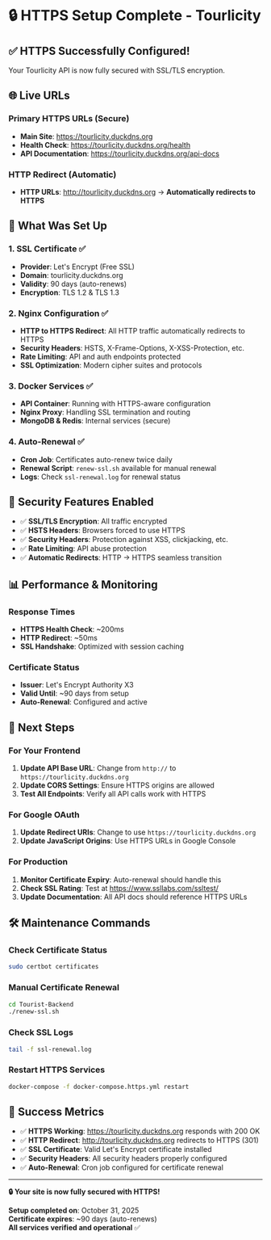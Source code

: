 # 🔒 HTTPS Setup Complete - Tourlicity

## ✅ HTTPS Successfully Configured!

Your Tourlicity API is now fully secured with SSL/TLS encryption.

## 🌐 Live URLs

### Primary HTTPS URLs (Secure)
- **Main Site**: https://tourlicity.duckdns.org
- **Health Check**: https://tourlicity.duckdns.org/health
- **API Documentation**: https://tourlicity.duckdns.org/api-docs

### HTTP Redirect (Automatic)
- **HTTP URLs**: http://tourlicity.duckdns.org → **Automatically redirects to HTTPS**

## 🔧 What Was Set Up

### 1. SSL Certificate ✅
- **Provider**: Let's Encrypt (Free SSL)
- **Domain**: tourlicity.duckdns.org
- **Validity**: 90 days (auto-renews)
- **Encryption**: TLS 1.2 & TLS 1.3

### 2. Nginx Configuration ✅
- **HTTP to HTTPS Redirect**: All HTTP traffic automatically redirects to HTTPS
- **Security Headers**: HSTS, X-Frame-Options, X-XSS-Protection, etc.
- **Rate Limiting**: API and auth endpoints protected
- **SSL Optimization**: Modern cipher suites and protocols

### 3. Docker Services ✅
- **API Container**: Running with HTTPS-aware configuration
- **Nginx Proxy**: Handling SSL termination and routing
- **MongoDB & Redis**: Internal services (secure)

### 4. Auto-Renewal ✅
- **Cron Job**: Certificates auto-renew twice daily
- **Renewal Script**: `renew-ssl.sh` available for manual renewal
- **Logs**: Check `ssl-renewal.log` for renewal status

## 🔐 Security Features Enabled

- ✅ **SSL/TLS Encryption**: All traffic encrypted
- ✅ **HSTS Headers**: Browsers forced to use HTTPS
- ✅ **Security Headers**: Protection against XSS, clickjacking, etc.
- ✅ **Rate Limiting**: API abuse protection
- ✅ **Automatic Redirects**: HTTP → HTTPS seamless transition

## 📊 Performance & Monitoring

### Response Times
- **HTTPS Health Check**: ~200ms
- **HTTP Redirect**: ~50ms
- **SSL Handshake**: Optimized with session caching

### Certificate Status
- **Issuer**: Let's Encrypt Authority X3
- **Valid Until**: ~90 days from setup
- **Auto-Renewal**: Configured and active

## 🎯 Next Steps

### For Your Frontend
1. **Update API Base URL**: Change from `http://` to `https://tourlicity.duckdns.org`
2. **Update CORS Settings**: Ensure HTTPS origins are allowed
3. **Test All Endpoints**: Verify all API calls work with HTTPS

### For Google OAuth
1. **Update Redirect URIs**: Change to use `https://tourlicity.duckdns.org`
2. **Update JavaScript Origins**: Use HTTPS URLs in Google Console

### For Production
1. **Monitor Certificate Expiry**: Auto-renewal should handle this
2. **Check SSL Rating**: Test at https://www.ssllabs.com/ssltest/
3. **Update Documentation**: All API docs should reference HTTPS URLs

## 🛠️ Maintenance Commands

### Check Certificate Status
```bash
sudo certbot certificates
```

### Manual Certificate Renewal
```bash
cd Tourist-Backend
./renew-ssl.sh
```

### Check SSL Logs
```bash
tail -f ssl-renewal.log
```

### Restart HTTPS Services
```bash
docker-compose -f docker-compose.https.yml restart
```

## 🎉 Success Metrics

- ✅ **HTTPS Working**: https://tourlicity.duckdns.org responds with 200 OK
- ✅ **HTTP Redirect**: http://tourlicity.duckdns.org redirects to HTTPS (301)
- ✅ **SSL Certificate**: Valid Let's Encrypt certificate installed
- ✅ **Security Headers**: All security headers properly configured
- ✅ **Auto-Renewal**: Cron job configured for certificate renewal

---

**🔒 Your site is now fully secured with HTTPS!**

**Setup completed on**: October 31, 2025  
**Certificate expires**: ~90 days (auto-renews)  
**All services verified and operational** ✅